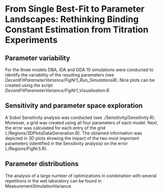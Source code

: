 # From Single Best-Fit to Parameter Landscapes: Rethinking Binding Constant Estimation from Titration Experiments

## Parameter variability

For the three models DBA, IDA and GDA 10 simulations were conducted to identify the variability of the resulting parameters (see *DecentFitParameterVariance/FigNr1_Run_SimulationsR*). Nice plots can be created using the script *DecentFitParameterVariance/FigNr1_Visualisation.R*.

## Sensitivity and parameter space exploration

A Sobol Sensitivity analysis was conducted (see ./Sensitivity/Sensitivity.R).
Moreover, a grid was created using all four parameters of each model. Next, the error was calculated for each entry of the grid (./Regions/3DPlotsDataGeneration.R). The obtained information was depicted in 3D plots showing
the impact of the two most important parameters (identified in the Sensitivity analysis) on the error (./Regions/FigNr3.R).

## Parameter distributions

The analysis of a large number of optimizations in combination with several repetitions in the wet laboratory can be found in MeasurementSimulationVariance.




